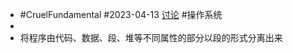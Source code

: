- #CruelFundamental #2023-04-13 [讨论](https://github.com/CYZH1307/CruelFundamental/tree/main/homework/202304/13) #操作系统
-
- 将程序由代码、数据、段、堆等不同属性的部分以段的形式分离出来